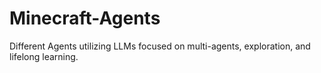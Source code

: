 # Minecraft-Agents
Different Agents utilizing LLMs focused on multi-agents, exploration, and lifelong learning.
